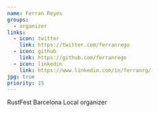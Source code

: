 ```yaml
---
name: Ferran Reyes
groups:
  - organizer
links:
  - icon: twitter
    link: https://twitter.com/ferranrego
  - icon: github
    link: https://github.com/ferranrego
  - icon: linkedin
    link: https://www.linkedin.com/in/ferranrg/
jpg: true
priority: 15
---
```


RustFest Barcelona Local organizer
